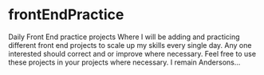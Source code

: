 # frontEndPractice
Daily Front End practice projects
Where I will be adding and practicing different front end projects
to scale up my skills every single day.
Any one interested should correct and or improve where necessary.
Feel free to use these projects in your projects where necessary.
I remain Andersons...
